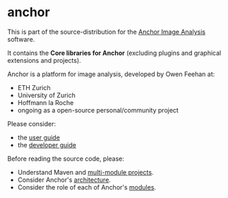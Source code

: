 # anchor

This is part of the source-distribution for the [Anchor Image Analysis](http://www.anchoranalysis.org) software.

It contains the **Core libraries for Anchor** (excluding plugins and graphical extensions and projects).

Anchor is a platform for image analysis, developed by Owen Feehan at:

* ETH Zurich
* University of Zurich
* Hoffmann la Roche
* ongoing as a open-source personal/community project

Please consider:

* the [user guide](https://www.anchoranalysis.org/user_guide.html)
* the [developer guide](https://www.anchoranalysis.org/developer_guide.html)

Before reading the source code, please:

* Understand Maven and [multi-module projects](https://www.anchoranalysis.org/developer_guide_building_anchor.html).
* Consider Anchor's [architecture](https://www.anchoranalysis.org/developer_guide_architecture_overview.html).
* Consider the role of each of Anchor's [modules](https://www.anchoranalysis.org/developer_guide_architecture_modules.html).